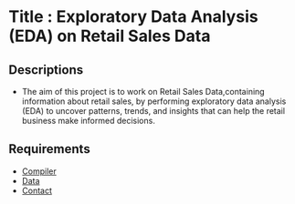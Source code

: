 # Title : Exploratory Data Analysis (EDA) on Retail Sales Data
## Descriptions
- The aim of this project is to work on Retail Sales Data,containing information about retail sales, by performing exploratory data analysis (EDA) to uncover patterns, trends, and insights that can help the retail business make informed decisions.
## Requirements
- [Compiler](https://docs.anaconda.com/anaconda/install/)
- [Data](https://www.kaggle.com/datasets/mohammadtalib786/retail-sales-dataset)
- [Contact](https://www.linkedin.com/public-profile/settings?lipi=urn%3Ali%3Apage%3Ad_flagship3_profile_self_edit_contact-info%3BI9uCws57QRCl5D8mx0Fvfw%3D%3D)

